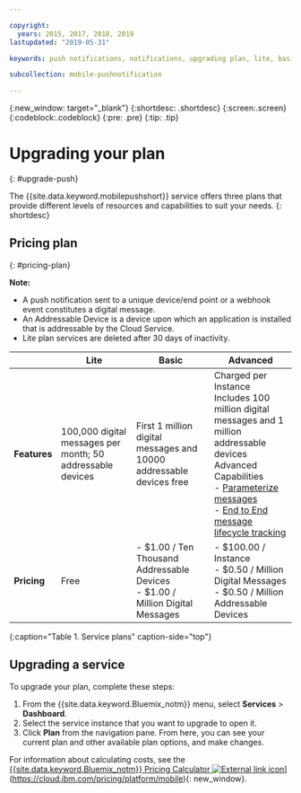 ```yaml
---

copyright:
  years: 2015, 2017, 2018, 2019
lastupdated: "2019-05-31"

keywords: push notifications, notifications, upgrading plan, lite, basic, advanced

subcollection: mobile-pushnotification

---
```


{:new_window: target="_blank"}
{:shortdesc: .shortdesc}
{:screen:.screen}
{:codeblock:.codeblock}
{:pre: .pre}
{:tip: .tip}


# Upgrading your plan
{: #upgrade-push}

The {{site.data.keyword.mobilepushshort}} service offers three plans that provide different levels of resources and capabilities to suit your needs.
{: shortdesc}

## Pricing plan
{: #pricing-plan}

**Note:**
 - A push notification sent to a unique device/end point or a webhook event constitutes a digital message. 
 - An Addressable Device is a device upon which an application is installed that is addressable by the Cloud Service.
 - Lite plan services are deleted after 30 days of inactivity.

|                |Lite                           |Basic                        |Advanced                      |
|----------------|-------------------------------|-----------------------------|------------------------------|
|**Features**    |100,000 digital messages per month; 50 addressable devices |First 1 million digital messages and 10000 addressable devices free            | Charged per Instance </br> Includes 100 million digital messages and 1 million addressable devices<br/> Advanced Capabilities<br/> - [Parameterize messages](https://cloud.ibm.com/docs/services/mobilepush?topic=mobile-pushnotification-template_based_notifications)<br/> - [End to End message lifecycle tracking](https://cloud.ibm.com/docs/services/mobilepush?topic=mobile-pushnotification-message-delivery-status)<br/>|
|**Pricing**     |Free|- $1.00 / Ten Thousand Addressable Devices <br/> - $1.00 / Million Digital Messages <br /> |- $100.00 / Instance <br/> - $0.50 / Million Digital Messages <br/> - $0.50 / Million Addressable Devices <br/> |-|
{:caption="Table 1. Service plans" caption-side="top"}


## Upgrading a service

To upgrade your plan, complete these steps:

1.  From the {{site.data.keyword.Bluemix_notm}} menu, select **Services** > **Dashboard**.
1.  Select the service instance that you want to upgrade to open it.
1.  Click **Plan** from the navigation pane.
   From here, you can see your current plan and other available plan options, and make changes.

For information about calculating costs, see the [{{site.data.keyword.Bluemix_notm}} Pricing Calculator ![External link icon](../../icons/launch-glyph.svg "External link icon")](../../icons/launch-glyph.svg "External link icon")](https://cloud.ibm.com/pricing/platform/mobile){: new_window}.
